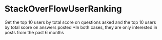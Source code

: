 # StackOverFlowUserRanking
Get the top 10 users by total score on questions asked and the top 10 users by total score on answers posted *In both cases, they are only interested in posts from the past 6 months
